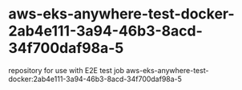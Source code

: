# aws-eks-anywhere-test-docker-2ab4e111-3a94-46b3-8acd-34f700daf98a-5
repository for use with E2E test job aws-eks-anywhere-test-docker:2ab4e111-3a94-46b3-8acd-34f700daf98a-5
